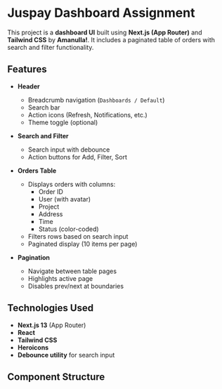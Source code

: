 # Juspay Dashboard Assignment

This project is a **dashboard UI** built using **Next.js (App Router)** and **Tailwind CSS** by **Amanulla!**. It includes a paginated table of orders with search and filter functionality.

## Features

- **Header**
  - Breadcrumb navigation (`Dashboards / Default`)
  - Search bar
  - Action icons (Refresh, Notifications, etc.)
  - Theme toggle (optional)

- **Search and Filter**
  - Search input with debounce
  - Action buttons for Add, Filter, Sort

- **Orders Table**
  - Displays orders with columns:
    - Order ID
    - User (with avatar)
    - Project
    - Address
    - Time
    - Status (color-coded)
  - Filters rows based on search input
  - Paginated display (10 items per page)

- **Pagination**
  - Navigate between table pages
  - Highlights active page
  - Disables prev/next at boundaries

## Technologies Used

- **Next.js 13** (App Router)
- **React**
- **Tailwind CSS**
- **Heroicons**
- **Debounce utility** for search input

## Component Structure

